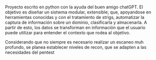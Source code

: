 Proyecto escrito en python con la ayuda del buen amigo chatGPT. El objetivo es diseñar un sistwma modular, extensible; que, apoyandose en herramientas conocidas y con el tratamiento de strigs, automatizar la captura de información sobre un dominio, clasificarla y almacenarla. A partir de esto, los datos se transforman en información que el usuario puede utilizar para entender el contexto que rodea al objetivo. 

Considerando que no siempre es necesario realizar un escaneo muh profundo, se planea establecer niveles de recon, que se adapten a las necesidades del pentest